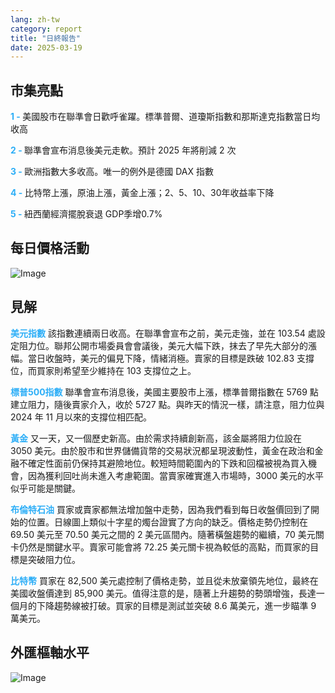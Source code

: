 ```yaml
---
lang: zh-tw
category: report
title: "日終報告"
date: 2025-03-19
---
```



<h2>市集亮點</h2>
<strong style="color: #2caef7;">1 - </strong> 美國股市在聯準會日歡呼雀躍。標準普爾、道瓊斯指數和那斯達克指數當日均收高

<strong style="color: #2caef7;">2 - </strong> 聯準會宣布消息後美元走軟。預計 2025 年將削減 2 次

<strong style="color: #2caef7;">3 - </strong> 歐洲指數大多收高。唯一的例外是德國 DAX 指數

<strong style="color: #2caef7;">4 - </strong> 比特幣上漲，原油上漲，黃金上漲；2、5、10、30年收益率下降

<strong style="color: #2caef7;">5 - </strong> 紐西蘭經濟擺脫衰退 GDP季增0.7%



<h2>每日價格活動</h2>
<img src="https://markleighedu.github.io/img/Mar-2025/19-Mar-2025/price.jpg" alt="Image"/>

<h2>見解</h2>
<strong style="color: #2caef7;">美元指數</strong> 該指數連續兩日收高。在聯準會宣布之前，美元走強，並在 103.54 處設定阻力位。聯邦公開市場委員會會議後，美元大幅下跌，抹去了早先大部分的漲幅。當日收盤時，美元的偏見下降，情緒消極。賣家的目標是跌破 102.83 支撐位，而買家則希望至少維持在 103 支撐位之上。

<strong style="color: #2caef7;">標普500指數</strong> 聯準會宣布消息後，美國主要股市上漲，標準普爾指數在 5769 點建立阻力，隨後賣家介入，收於 5727 點。與昨天的情況一樣，請注意，阻力位與 2024 年 11 月以來的支撐位相匹配。 

<strong style="color: #2caef7;">黃金</strong> 又一天，又一個歷史新高。由於需求持續創新高，該金屬將阻力位設在 3050 美元。由於股市和世界儲備貨幣的交易狀況都呈現波動性，黃金在政治和金融不確定性面前仍保持其避險地位。較短時間範圍內的下跌和回檔被視為買入機會，因為獲利回吐尚未進入考慮範圍。當賣家確實進入市場時，3000 美元的水平似乎可能是關鍵。  

<strong style="color: #2caef7;">布倫特石油</strong> 買家或賣家都無法增加盤中走勢，因為我們看到每日收盤價回到了開始的位置。日線圖上類似十字星的燭台證實了方向的缺乏。價格走勢仍控制在 69.50 美元至 70.50 美元之間的 2 美元區間內。隨著橫盤趨勢的繼續，70 美元關卡仍然是關鍵水平。賣家可能會將 72.25 美元關卡視為較低的高點，而買家的目標是突破阻力位。

<strong style="color: #2caef7;">比特幣</strong> 買家在 82,500 美元處控制了價格走勢，並且從未放棄領先地位，最終在美國收盤價達到 85,900 美元。值得注意的是，隨著上升趨勢的勢頭增強，長達一個月的下降趨勢線被打破。買家的目標是測試並突破 8.6 萬美元，進一步瞄準 9 萬美元。 



<h2>外匯樞軸水平</h2>
<img src="https://markleighedu.github.io/img/Mar-2025/19-Mar-2025/pivot.jpg" alt="Image"/>